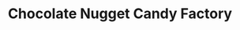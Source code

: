 ---
title: "Chocolate Nugget Candy Factory"
url: /mound-house/chocolate-nugget-candy-factory/
shop: confectionery
---